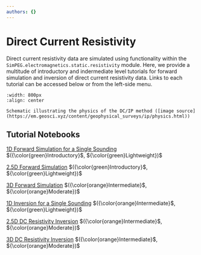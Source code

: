 ```yaml
---
authors: {}
---
```


# Direct Current Resistivity

Direct current resistivity data are simulated using functionality within the ``SimPEG.electromagnetics.static.resistivity`` module. Here, we provide a multitude of introductory and indermediate level tutorials for forward simulation and inversion of direct current resistivity data. Links to each tutorial can be accessed below or from the left-side menu.

```{figure} ../assets/website_images/dcip_physics.png
:width: 800px
:align: center

Schematic illustrating the physics of the DC/IP method ([image source](https://em.geosci.xyz/content/geophysical_surveys/ip/physics.html))
```

## Tutorial Notebooks


[1D Forward Simulation for a Single Sounding](05-dcr/fwd_dcr_1d) $({\color{green}Introductory}$, ${\color{green}Lightweight})$
<br />

[2.5D Forward Simulation](05-dcr/fwd_dcr_2d) $({\color{green}Introductory}$, ${\color{green}Lightweight})$
<br />

[3D Forward Simulation](05-dcr/fwd_dcr_3d) $({\color{orange}Intermediate}$, ${\color{orange}Moderate})$
<br />

[1D Inversion for a Single Sounding](05-dcr/inv_dcr_1d) $({\color{orange}Intermediate}$, ${\color{green}Lightweight})$
<br />

[2.5D DC Resistivity Inversion](05-dcr/inv_dcr_2d) $({\color{orange}Intermediate}$, ${\color{orange}Moderate})$
<br />

[3D DC Resistivity Inversion](05-dcr/inv_dcr_3d) $({\color{orange}Intermediate}$, ${\color{orange}Moderate})$
<br />

